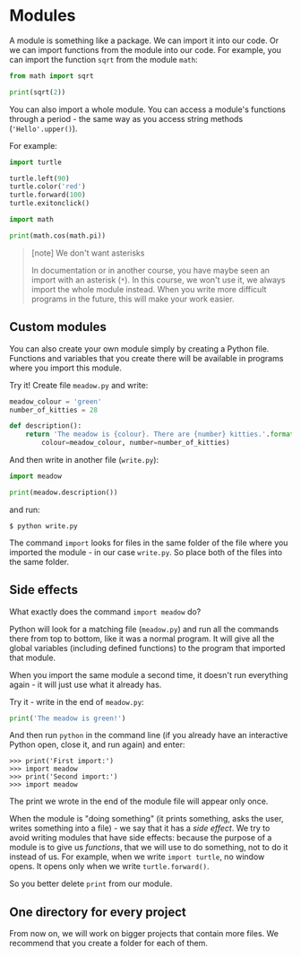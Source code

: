 # Modules

A module is something like a package. We can import it into our code.
Or we can import functions from the module into our code.
For example, you can import the function `sqrt` from the module `math`:

```python
from math import sqrt

print(sqrt(2))
```

You can also import a whole module. You can access a module's
functions through a period - the same way as you access string methods
(`'Hello'.upper()`).

For example:

```python
import turtle

turtle.left(90)
turtle.color('red')
turtle.forward(100)
turtle.exitonclick()
```

```python
import math

print(math.cos(math.pi))
```

> [note] We don't want asterisks
>
> In documentation or in another course, you have maybe seen 
> an import with an asterisk (`*`).
> In this course, we won't use it, we always import the whole module instead.
> When you write more difficult programs in the future, this will make
> your work easier.


## Custom modules

You can also create your own module simply by
creating a Python file. Functions and variables
that you create there will be available
in programs where you import this module.

Try it!
Create file `meadow.py` and write:

```python
meadow_colour = 'green'
number_of_kitties = 28

def description():
    return 'The meadow is {colour}. There are {number} kitties.'.format(
        colour=meadow_colour, number=number_of_kitties)
```

And then write in another file (`write.py`):

```python
import meadow

print(meadow.description())
```

and run:

```console
$ python write.py
```

The command `import` looks for files in the same folder
of the file where you imported the module - in our
case `write.py`. So place both of the files into the 
same folder.

## Side effects

What exactly does the command `import meadow` do?

Python will look for a matching file (`meadow.py`) and run all the commands
there from top to bottom, like it was a normal program.
It will give all the global variables (including defined functions) to the
program that imported that module.

When you import the same module a second time, it doesn't
run everything again - it will just use what it already has.

Try it - write in the end of `meadow.py`:

```python
print('The meadow is green!')
```

And then run `python` in the command line (if you already have an interactive
Python open, close it, and run again) and enter:

```pycon
>>> print('First import:')
>>> import meadow
>>> print('Second import:')
>>> import meadow
```

The print we wrote in the end of the module file
will appear only once.

When the module is "doing something" (it prints something, asks the user, 
writes something into a file) - we say that it has a *side effect*.
We try to avoid writing modules that have side effects:
because the purpose of a module is to give us *functions*, that we
will use to do something, not to do it instead of us.
For example, when we write `import turtle`, no window opens. It opens
only when we write `turtle.forward()`.

So you better delete `print` from our module.


## One directory for every project

From now on, we will work on bigger projects that contain
more files. We recommend that you create a folder for each
of them.

